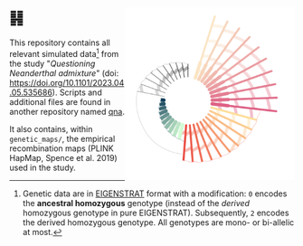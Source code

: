 # &#19918; <img align="right" width="300" src="https://github.com/sunyatin/qna_data/blob/main/model.png">

This repository contains all relevant simulated data[^1] from the study "*Questioning Neanderthal admixture*" (doi: https://doi.org/10.1101/2023.04.05.535686). Scripts and additional files are found in another repository named [qna](https://github.com/sunyatin/qna).

It also contains, within `genetic_maps/`, the empirical recombination maps (PLINK HapMap, Spence et al. 2019) used in the study.

[^1]: Genetic data are in [EIGENSTRAT](https://reich.hms.harvard.edu/software/InputFileFormats) format with a modification: `0` encodes the **ancestral homozygous** genotype (instead of the *derived* homozygous genotype in pure EIGENSTRAT). Subsequently, `2` encodes the derived homozygous genotype. All genotypes are mono- or bi-allelic at most.
